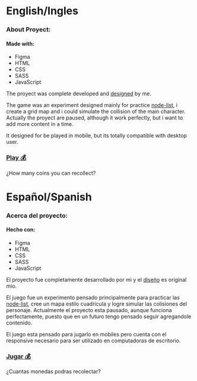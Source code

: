 # English/Ingles

### About Proyect: 
#### Made with: 
* Figma
* HTML
* CSS 
* SASS
* JavaScript

The proyect was complete developed and [designed](https://www.figma.com/file/o7pLVdZ9dVltASz4y3D3e4/Coin-collector?node-id=0%3A1) by me.

The game was an experiment designed mainly for practice [node-list](https://developer.mozilla.org/es/docs/Web/API/NodeList), i create a grid map and i could simulate the collision of the main character. Actually the proyect are paused, although it work perfectly, but i want to add more content in a time.

It designed for be played in mobile, but its totally compatible with desktop user.

### [Play :moneybag:](https://julianpariss.github.io/WebGames/adventureGame)

¿How many coins you can recollect?

# Español/Spanish

### Acerca del proyecto: 
#### Hecho con: 
* Figma
* HTML
* CSS 
* SASS
* JavaScript

El proyecto fue completamente desarrollado por mi y el [diseño](https://www.figma.com/file/o7pLVdZ9dVltASz4y3D3e4/Coin-collector?node-id=0%3A1) es original mio.

El juego fue un experimento pensado principalmente para practicar las [node-list](https://developer.mozilla.org/es/docs/Web/API/NodeList), cree un mapa estilo cuadricula
y logre simular las colisiones del personaje. Actualmente el proyecto esta pausado, aunque funciona perfectamente, puesto que en un futuro tengo pensado seguir agregandole contenido.

El juego esta pensado para jugarlo en mobiles pero cuenta con el responsive necesario para ser utilizado en computadoras de escritorio.

### [Jugar :moneybag:](https://julianpariss.github.io/WebGames/adventureGame)

¿Cuantas monedas podras recolectar?

